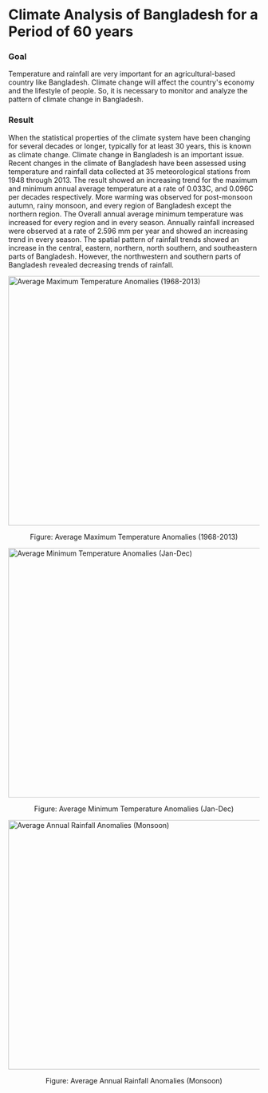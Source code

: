 # Climate Analysis of Bangladesh for a Period of 60 years

### Goal
Temperature and rainfall are very important for an agricultural-based country like Bangladesh. Climate change will affect the country's economy and the lifestyle of people. So, it is necessary to monitor and analyze the pattern of climate change in Bangladesh. 


### Result
When the statistical properties of the climate system have been changing for several decades or longer, typically for at least 30 years, this is known as climate change. Climate change in Bangladesh is an important issue. Recent changes in the climate of Bangladesh have been assessed using temperature and rainfall data collected at 35 meteorological stations from 1948 through 2013. The result showed an increasing trend for the maximum and minimum annual average temperature at a rate of 0.033C, and 0.096C per decades respectively. More warming was observed for post-monsoon autumn, rainy monsoon, and every region of Bangladesh except the northern region. The Overall annual average minimum temperature was increased for every region and in every season. Annually rainfall increased were observed at a rate of 2.596 mm per year and showed an increasing trend in every season. The spatial pattern of rainfall trends showed an increase in the central, eastern, northern, north southern, and southeastern parts of Bangladesh. However, the northwestern and southern parts of Bangladesh revealed decreasing trends of rainfall. 

<img src="https://github.com/mostafiz67/BD-Climate-Analysis-using-R/blob/master/Figures/Maximum%20Temperature%20Anomaly%20(1968-2013).png" alt="Average Maximum Temperature Anomalies (1968-2013)" width="650" height="500">
<p align="center">
    Figure: Average Maximum Temperature Anomalies (1968-2013)
</p>


<img src="https://github.com/mostafiz67/BD-Climate-Analysis-using-R/blob/master/Figures/Average%20Minimum%20Temperature%20Anomaly%20(Jan-Dec).png" alt="Average Minimum Temperature Anomalies (Jan-Dec)" width="650" height="500">
<p align="center">
    Figure: Average Minimum Temperature Anomalies (Jan-Dec)
</p>

<img src="https://github.com/mostafiz67/BD-Climate-Analysis-using-R/blob/master/Figures/Average%20Monsson%20Ranfall%20Anomaly%20in%20mm%20(1960-2013).png" alt="Average Annual Rainfall Anomalies (Monsoon)" width="650" height="500">
<p align="center">
    Figure: Average Annual Rainfall Anomalies (Monsoon)
</p>

